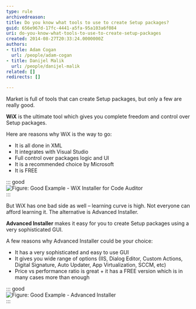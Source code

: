 ```yaml
---
type: rule
archivedreason: 
title: Do you know what tools to use to create Setup packages?
guid: 656e967d-17fc-4441-a5fa-95a103a6f084
uri: do-you-know-what-tools-to-use-to-create-setup-packages
created: 2014-08-27T20:33:24.0000000Z
authors:
- title: Adam Cogan
  url: /people/adam-cogan
- title: Danijel Malik
  url: /people/danijel-malik
related: []
redirects: []

---
```


Market is full of tools that can create Setup packages, but only a few are really good.

<!--endintro-->

**WiX** is the ultimate tool which gives you complete freedom and control over Setup packages.

Here are reasons why WiX is the way to go:

* It is all done in XML
* It integrates with Visual Studio
* Full control over packages logic and UI
* It is a recommended choice by Microsoft
* It is FREE



::: good  
![Figure: Good Example - WiX Installer for Code Auditor](setup-packages-tool.jpg)  
:::

But WiX has one bad side as well – learning curve is high. Not everyone can afford learning it. The alternative is Advanced Installer.

**Advanced Installer** makes it easy for you to create Setup packages using a very sophisticated GUI.

A few reasons why Advanced Installer could be your choice:

* It has a very sophisticated and easy to use GUI
* It gives you wide range of options (IIS, Dialog Editor, Custom Actions, Digital Signature, Auto Updater, App Virtualization, SCCM, etc)
* Price vs performance ratio is great + it has a FREE version which is in many cases more than enough



::: good  
![Figure: Good Example - Advanced Installer](advanced-installer.jpg)  
:::
